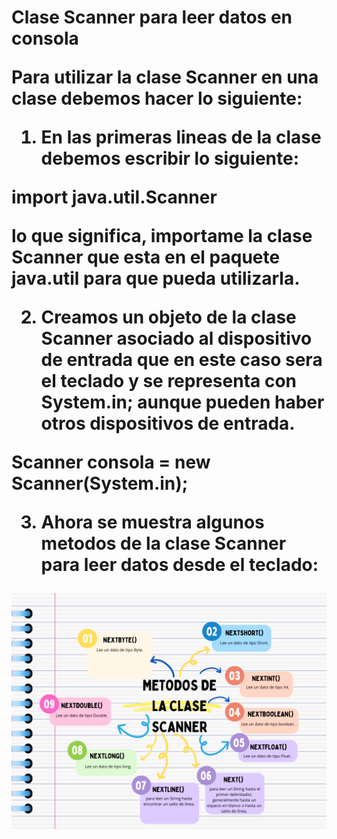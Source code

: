 <h1>Clase Scanner para leer datos en consola </>

Para utilizar la clase Scanner en una clase debemos hacer lo siguiente:

1. En las primeras lineas de la clase debemos escribir lo siguiente:

 import java.util.Scanner 

lo que significa, importame la clase Scanner que esta en el paquete java.util para que pueda utilizarla.

2. Creamos un objeto de la clase Scanner asociado al dispositivo de entrada que en este caso
sera el teclado y se representa con System.in; aunque pueden haber otros dispositivos de entrada.

Scanner consola = new Scanner(System.in);

3. Ahora se muestra algunos metodos de la clase Scanner para leer datos desde el teclado:

![metodosdelaclasescanner](/imagenesjava/metodosdelaclasescanner.png "metodosdelaclasescanner")









